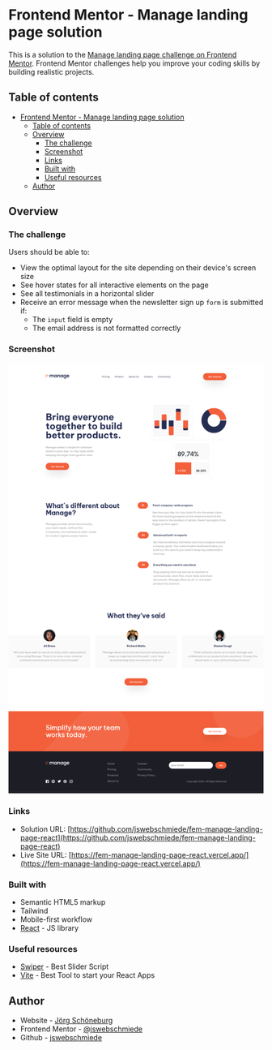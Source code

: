 # Frontend Mentor - Manage landing page solution

This is a solution to the [Manage landing page challenge on Frontend Mentor](https://www.frontendmentor.io/challenges/manage-landing-page-SLXqC6P5). Frontend Mentor challenges help you improve your coding skills by building realistic projects.

## Table of contents

- [Frontend Mentor - Manage landing page solution](#frontend-mentor---manage-landing-page-solution)
  - [Table of contents](#table-of-contents)
  - [Overview](#overview)
    - [The challenge](#the-challenge)
    - [Screenshot](#screenshot)
    - [Links](#links)
    - [Built with](#built-with)
    - [Useful resources](#useful-resources)
  - [Author](#author)

## Overview

### The challenge

Users should be able to:

- View the optimal layout for the site depending on their device's screen size
- See hover states for all interactive elements on the page
- See all testimonials in a horizontal slider
- Receive an error message when the newsletter sign up `form` is submitted if:
  - The `input` field is empty
  - The email address is not formatted correctly

### Screenshot

![](./screenshot.png)

### Links

- Solution URL: [https://github.com/jswebschmiede/fem-manage-landing-page-react](https://github.com/jswebschmiede/fem-manage-landing-page-react)
- Live Site URL: [https://fem-manage-landing-page-react.vercel.app/](https://fem-manage-landing-page-react.vercel.app/)

### Built with

- Semantic HTML5 markup
- Tailwind
- Mobile-first workflow
- [React](https://reactjs.org/) - JS library

### Useful resources

- [Swiper](https://swiperjs.com/) - Best Slider Script
- [Vite](https://vitejs.dev/) - Best Tool to start your React Apps

## Author

- Website - [Jörg Schöneburg](https://jswebschmiede.de)
- Frontend Mentor - [@jswebschmiede](https://www.frontendmentor.io/profile/jswebschmiede)
- Github - [jswebschmiede](https://github.com/jswebschmiede)

